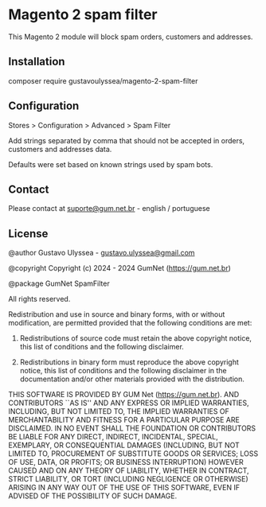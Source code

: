 # Magento 2 spam filter

This Magento 2 module will block spam orders, customers and addresses.

## Installation 

composer require gustavoulyssea/magento-2-spam-filter

## Configuration

Stores > Configuration > Advanced > Spam Filter

Add strings separated by comma that should not be accepted in orders, customers and addresses data.

Defaults were set based on known strings used by spam bots.

## Contact

Please contact at suporte@gum.net.br - english / portuguese

## License

@author Gustavo Ulyssea - gustavo.ulyssea@gmail.com

@copyright Copyright (c) 2024 - 2024 GumNet (https://gum.net.br)

@package GumNet SpamFilter

All rights reserved.

Redistribution and use in source and binary forms, with or without
modification, are permitted provided that the following conditions
are met:

1. Redistributions of source code must retain the above copyright
   notice, this list of conditions and the following disclaimer.

2. Redistributions in binary form must reproduce the above copyright
   notice, this list of conditions and the following disclaimer in the
   documentation and/or other materials provided with the distribution.

THIS SOFTWARE IS PROVIDED BY GUM Net (https://gum.net.br). AND CONTRIBUTORS
``AS IS'' AND ANY EXPRESS OR IMPLIED WARRANTIES, INCLUDING, BUT NOT LIMITED
TO, THE IMPLIED WARRANTIES OF MERCHANTABILITY AND FITNESS FOR A PARTICULAR
PURPOSE ARE DISCLAIMED.  IN NO EVENT SHALL THE FOUNDATION OR CONTRIBUTORS
BE LIABLE FOR ANY DIRECT, INDIRECT, INCIDENTAL, SPECIAL, EXEMPLARY, OR
CONSEQUENTIAL DAMAGES (INCLUDING, BUT NOT LIMITED TO, PROCUREMENT OF
SUBSTITUTE GOODS OR SERVICES; LOSS OF USE, DATA, OR PROFITS; OR BUSINESS
INTERRUPTION) HOWEVER CAUSED AND ON ANY THEORY OF LIABILITY, WHETHER IN
CONTRACT, STRICT LIABILITY, OR TORT (INCLUDING NEGLIGENCE OR OTHERWISE)
ARISING IN ANY WAY OUT OF THE USE OF THIS SOFTWARE, EVEN IF ADVISED OF THE
POSSIBILITY OF SUCH DAMAGE.
